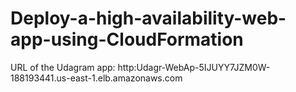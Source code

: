 # Deploy-a-high-availability-web-app-using-CloudFormation

URL of the Udagram app:
http:Udagr-WebAp-5IJUYY7JZM0W-188193441.us-east-1.elb.amazonaws.com
